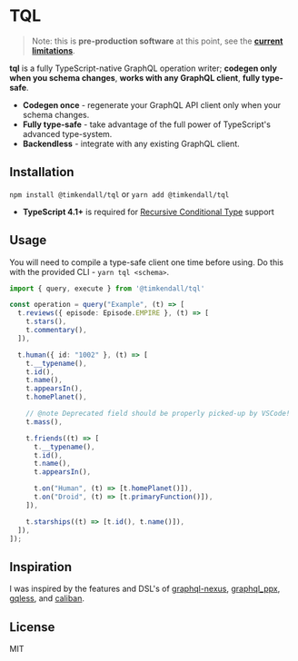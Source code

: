 # TQL

> Note: this is **pre-production software** at this point, see the **[current limitations](./CURRENT_LIMITATIONS.md)**.

**tql** is a fully TypeScript-native GraphQL operation writer; **codegen only when you schema changes**, **works with any GraphQL client**, **fully type-safe**.

- **Codegen once** - regenerate your GraphQL API client only when your schema changes.
- **Fully type-safe** - take advantage of the full power of TypeScript's advanced type-system.
- **Backendless** - integrate with any existing GraphQL client.

## Installation

`npm install @timkendall/tql` or `yarn add @timkendall/tql` 

* **TypeScript 4.1+** is required for [Recursive Conditional Type](https://devblogs.microsoft.com/typescript/announcing-typescript-4-1/#recursive-conditional-types) support

## Usage

You will need to compile a type-safe client one time before using. Do this with the provided CLI - `yarn tql <schema>`.

```typescript
import { query, execute } from '@timkendall/tql'

const operation = query("Example", (t) => [
  t.reviews({ episode: Episode.EMPIRE }, (t) => [
    t.stars(),
    t.commentary(),
  ]),

  t.human({ id: "1002" }, (t) => [
    t.__typename(),
    t.id(),
    t.name(),
    t.appearsIn(),
    t.homePlanet(),

    // @note Deprecated field should be properly picked-up by VSCode!
    t.mass(),

    t.friends((t) => [
      t.__typename(),
      t.id(),
      t.name(),
      t.appearsIn(),

      t.on("Human", (t) => [t.homePlanet()]),
      t.on("Droid", (t) => [t.primaryFunction()]),
    ]),

    t.starships((t) => [t.id(), t.name()]),
  ]),
]);
```

## Inspiration

I was inspired by the features and DSL's of [graphql-nexus](https://github.com/graphql-nexus/schema), [graphql_ppx](https://github.com/mhallin/graphql_ppx), [gqless](https://github.com/gqless/gqless), and [caliban](https://github.com/ghostdogpr/caliban).

## License

MIT